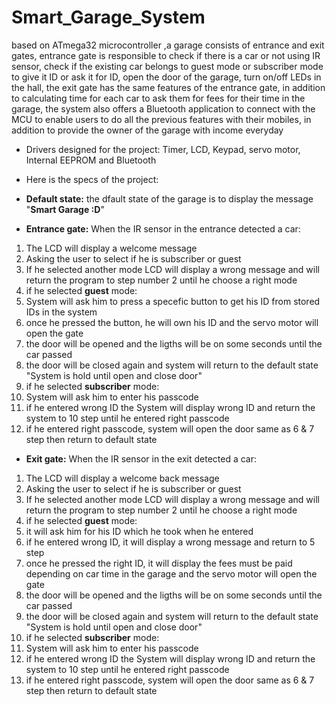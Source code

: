 # Smart_Garage_System
based on ATmega32 microcontroller ,a garage consists of entrance and exit gates, entrance gate is responsible to check if there is a car or not using IR sensor, 
check if the existing car belongs to guest mode or subscriber mode to give it ID or ask it for ID, open the door of the garage, 
turn on/off LEDs in the hall, the exit gate has the same features of the entrance gate, 
in addition to calculating time for each car to ask them for fees for their time in the garage, 
the system also offers a Bluetooth application to connect with the MCU to enable users to do all the previous features with their mobiles, 
in addition to provide the owner of the garage with income everyday 
- Drivers designed for the project: Timer, LCD, Keypad, servo motor, Internal EEPROM and Bluetooth

- Here is the specs of the project:
- **Default state:**
the dfault state of the garage is to display the message "**Smart Garage :D**" 
- **Entrance gate:**
When the IR sensor in the entrance detected a car:
1. The LCD will display a welcome message
2. Asking the user to select if he is subscriber or guest 
3. If he selected another mode LCD will display a wrong message and will return the program to step number 2 until he choose a right mode
4. if he selected **guest** mode:
 5. System will ask him to press a specefic button to get his ID from stored IDs in the system
 6. once he pressed the button, he will own his ID and the servo motor will open the gate 
 7. the door will be opened and the ligths will be on some seconds until the car passed 
 8. the door will be closed again and system will return to the default state "System is hold until open and close door"
 9. if he selected **subscriber** mode:
 10. System will ask him to enter his passcode 
 11. if he entered wrong ID the System will display wrong ID and return the system to 10 step until he entered right passcode
 12. if he entered right passcode, system will open the door same as 6 & 7 step then return to default state
 - **Exit gate:**
 When the IR sensor in the exit detected a car:
 1. The LCD will display a welcome back message
2. Asking the user to select if he is subscriber or guest 
3. If he selected another mode LCD will display a wrong message and will return the program to step number 2 until he choose a right mode
4. if he selected **guest** mode:
5. it will ask him for his ID which he took when he entered
6. if he entered wrong ID, it will display a wrong message and return to 5 step
7. once he pressed the right ID, it will display the fees must be paid depending on car time in the garage and the servo motor will open the gate 
8. the door will be opened and the ligths will be on some seconds until the car passed 
9. the door will be closed again and system will return to the default state "System is hold until open and close door"
  9. if he selected **subscriber** mode:
 10. System will ask him to enter his passcode 
 11. if he entered wrong ID the System will display wrong ID and return the system to 10 step until he entered right passcode
 12. if he entered right passcode, system will open the door same as 6 & 7 step then return to default state
  

